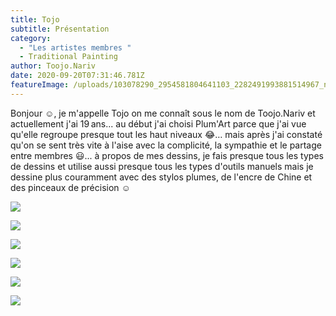 ```yaml
---
title: Tojo
subtitle: Présentation
category:
  - "Les artistes membres "
  - Traditional Painting
author: Toojo.Nariv
date: 2020-09-20T07:31:46.781Z
featureImage: /uploads/103078290_2954581804641103_2282491993881514967_n.jpg
---
```

Bonjour ☺, je m'appelle Tojo on me connaît sous le nom de Toojo.Nariv et actuellement j'ai 19 ans... au début  j'ai choisi Plum'Art parce que j'ai vue qu'elle regroupe presque tout les haut niveaux 😂… mais après j'ai constaté qu'on se sent très vite à l'aise avec la complicité, la sympathie et le partage entre membres 😃... à propos de mes dessins, je fais presque tous les types de dessins  et utilise aussi presque tous les types d'outils manuels mais je dessine plus couramment avec des stylos plumes, de l'encre de Chine et des pinceaux de précision ☺

![](/uploads/105478037_2954581194641164_5001132624117305420_n.jpg)

![](/uploads/103357315_2954581577974459_8729405578937539226_n.jpg)

![](/uploads/105015094_2954581691307781_3462776145123145309_n.jpg)

![](/uploads/105418345_2954580981307852_241970101407458169_n.jpg)

![](/uploads/105510883_2954580871307863_1153180014537485289_n.jpg)

![](/uploads/105275250_2954581361307814_5183752298417248847_n.jpg)